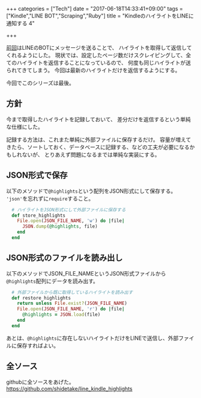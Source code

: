 +++
categories = ["Tech"]
date = "2017-06-18T14:33:41+09:00"
tags = ["Kindle","LINE BOT","Scraping","Ruby"]
title = "KindleのハイライトをLINEに通知する 4"

+++

[前回](../line_highlights_3/)はLINEのBOTにメッセージを送ることで、
ハイライトを取得して返信してくれるようにした。
現状では、設定したページ数だけスクレイピングして、全てのハイライトを返信することになっているので、
何度も同じハイライトが送られてきてしまう。
今回は最新のハイライトだけを返信するようにする。

今回でこのシリーズは最後。

<!--more-->

## 方針
今まで取得したハイライトを記録しておいて、
差分だけを返信するという単純な仕様にした。

記録する方法は、これまた単純に外部ファイルに保存するだけ。
容量が増えてきたら、ソートしておく、データベースに記録する、などの工夫が必要になるかもしれないが、
とりあえず問題になるまでは単純な実装にする。


## JSON形式で保存
以下のメソッドで`@highlights`という配列をJSON形式にして保存する。
`'json'`を忘れずに`require`すること。

```ruby
  # ハイライトをJSON形式にして外部ファイルに保存する
  def store_highlights
    File.open(JSON_FILE_NAME, 'w') do |file|
      JSON.dump(@highlights, file)
    end
  end
```

## JSON形式のファイルを読み出し
以下のメソッドでJSON_FILE_NAMEというJSON形式ファイルから`@highlights`配列にデータを読み出す。

```ruby
  # 外部ファイルから既に取得しているハイライトを読み出す
  def restore_highlights
    return unless File.exist?(JSON_FILE_NAME)
    File.open(JSON_FILE_NAME, 'r') do |file|
      @highlights = JSON.load(file)
    end
  end
```

あとは、`@highlights`に存在しないハイライトだけをLINEで送信し、外部ファイルに保存すればよい。

## 全ソース
githubに全ソースをあげた。
https://github.com/shidetake/line_kindle_highlights
